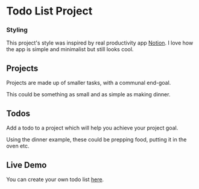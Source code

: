 # Todo List Project

### Styling

This project's style was inspired by real productivity app [Notion](https://www.notion.so/). I love how the app is simple and minimalist but still looks cool.

## Projects

Projects are made up of smaller tasks, with a communal end-goal.

This could be something as small and as simple as making dinner.

## Todos

Add a todo to a project which will help you achieve your project goal.

Using the dinner example, these could be prepping food, putting it in the oven etc.

## Live Demo

You can create your own todo list [here](https://charliedodds.github.io/todo-list/).
